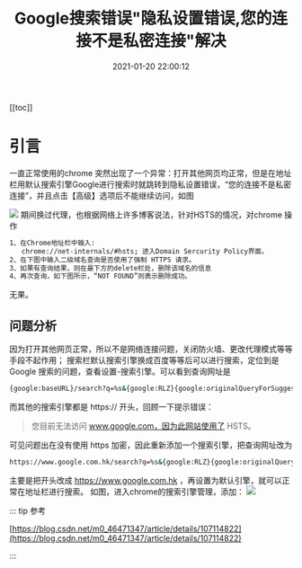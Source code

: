 ﻿---
title: Google搜索错误"隐私设置错误,您的连接不是私密连接"解决
date: 2021-01-20 22:00:12
sidebar: true
sidebarDepth: 5
tags: 
- bug
categories:
- "笔记等"
isShowComments: true
---
[[toc]]


# 引言

一直正常使用的chrome 突然出现了一个异常：打开其他网页均正常，但是在地址栏用默认搜索引擎Google进行搜索时就跳转到隐私设置错误，“您的连接不是私密连接”，并且点击【高级】选项后不能继续访问，如图

![](https://img-blog.csdnimg.cn/20210114170923900.png?x-oss-process=image/watermark,type_ZmFuZ3poZW5naGVpdGk,shadow_10,text_aHR0cHM6Ly9ibG9nLmNzZG4ubmV0L3FxXzQzNzQzMDM3,size_16,color_FFFFFF,t_70)
期间换过代理，也根据网络上许多博客说法，针对HSTS的情况，对chrome 操作

```bash
1、在Chrome地址栏中输入:
   chrome://net-internals/#hsts; 进入Domain Sercurity Policy界面。
2、在下图中输入二级域名查询是否使用了强制 HTTPS 请求。
3、如果有查询结果，则在最下方的delete栏处，删除该域名的信息
4、再次查询，如下图所示，“NOT FOUND”则表示删除成功。
```
无果。

## 问题分析

因为打开其他网页正常，所以不是网络连接问题，关闭防火墙、更改代理模式等等手段不起作用；
搜索栏默认搜索引擎换成百度等等后可以进行搜索，定位到是 Google 搜索的问题，查看设置-搜索引擎。可以看到查询网址是

```bash
{google:baseURL}/search?q=%s&{google:RLZ}{google:originalQueryForSuggestion}{google:assistedQueryStats}{google:searchFieldtrialParameter}{google:iOSSearchLanguage}{google:searchClient}{google:sourceId}{google:instantExtendedEnabledParameter}{google:contextualSearchVersion}ie={inputEncoding}
```

而其他的搜索引擎都是 https:// 开头，回顾一下提示错误：

> 您目前无法访问 www.google.com，因为此网站使用了 HSTS。

可见问题出在没有使用 https 加密，因此重新添加一个搜索引擎，把查询网址改为

```bash
https://www.google.com.hk/search?q=%s&{google:RLZ}{google:originalQueryForSuggestion}{google:assistedQueryStats}{google:searchFieldtrialParameter}{google:iOSSearchLanguage}{google:searchClient}{google:sourceId}{google:instantExtendedEnabledParameter}{google:contextualSearchVersion}ie={inputEncoding}
```
主要是把开头改成 https://www.google.com.hk ，再设置为默认引擎，就可以正常在地址栏进行搜索。
如图，进入chrome的搜索引擎管理，添加：
![](https://img-blog.csdnimg.cn/20210114172302995.png?x-oss-process=image/watermark,type_ZmFuZ3poZW5naGVpdGk,shadow_10,text_aHR0cHM6Ly9ibG9nLmNzZG4ubmV0L3FxXzQzNzQzMDM3,size_16,color_FFFFFF,t_70)


::: tip 参考

[https://blog.csdn.net/m0_46471347/article/details/107114822](https://blog.csdn.net/m0_46471347/article/details/107114822)

:::